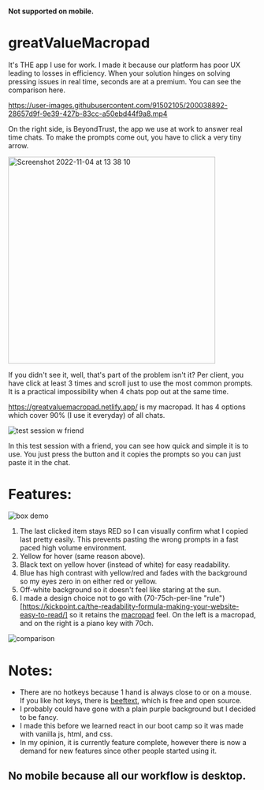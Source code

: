 #### Not supported on mobile.

# greatValueMacropad


It's THE app I use for work. I made it because our platform has poor UX leading to losses in efficiency. When your solution hinges on solving pressing issues in real time, seconds are at a premium. You can see the comparison here.

https://user-images.githubusercontent.com/91502105/200038892-28657d9f-9e39-427b-83cc-a50ebd44f9a8.mp4

On the right side, is BeyondTrust, the app we use at work to answer real time chats. 
To make the prompts come out, you have to click a very tiny arrow. 

<img width="420" alt="Screenshot 2022-11-04 at 13 38 10" src="https://user-images.githubusercontent.com/91502105/200040601-8a813a9e-8bb2-4f56-a163-780224267906.png">

If you didn't see it, well, that's part of the problem isn't it? Per client, you have click at least 3 times
and scroll just to use the most common prompts. It is a practical impossibility when 4 chats pop out at the same time.

https://greatvaluemacropad.netlify.app/ is my macropad. It has 4 options which cover 90% (I use it everyday) of all chats. 

![test session w friend](https://user-images.githubusercontent.com/91502105/200043517-aa71898c-d0d7-428e-b226-25164ca5def7.gif)

In this test session with a friend, you can see how quick and simple it is to use. You just press the button and it copies the prompts so you can just paste it in the chat.

# Features:


![box demo](https://user-images.githubusercontent.com/91502105/200045794-a2d4f731-8c65-4bdf-82d1-4c24d0e41eaf.gif)


1. The last clicked item stays RED so I can visually confirm what I copied last pretty easily. This prevents pasting the wrong prompts in a fast paced high volume environment. 
2. Yellow for hover (same reason above). 
3. Black text on yellow hover (instead of white) for easy readability. 
4. Blue has high contrast with yellow/red and fades with the background so my eyes zero in on either red or yellow. 
5. Off-white background so it doesn't feel like staring at the sun.
6. I made a design choice not to go with (70-75ch-per-line "rule")[https://kickpoint.ca/the-readability-formula-making-your-website-easy-to-read/] so it retains the [macropad](https://www.tindie.com/products/dekuNukem/duckypad-do-it-all-mechanical-macropad/) feel. On the left is a macropad, and on the right is a piano key with 70ch.

![comparison](https://user-images.githubusercontent.com/91502105/200047751-f0d1bc88-4cec-4654-8b5c-c8f0bf22a812.png)

# Notes: 

- There are no hotkeys because 1 hand is always close to or on a mouse. If you like hot keys, there is [beeftext](https://beeftext.org/), which is free and open source.
- I probably could have gone with a plain purple background but I decided to be fancy. 
- I made this before we learned react in our boot camp so it was made with vanilla js, html, and css.
- In my opinion, it is currently feature complete, however there is now a demand for new features since other people started using it.

## No mobile because all our workflow is desktop.
